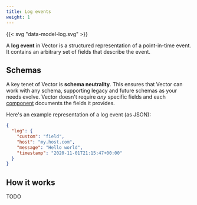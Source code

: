 ```yaml
---
title: Log events
weight: 1
---
```


{{< svg "data-model-log.svg" >}}

A **log event** in Vector is a structured representation of a point-in-time event. It contains an arbitrary set of fields that describe the event.

## Schemas

A key tenet of Vector is **schema neutrality**. This ensures that Vector can work with any schema, supporting legacy and future schemas as your needs evolve. Vector doesn't require *any* specific fields and each [component][components] documents the fields it provides.

Here's an example representation of a log event (as JSON):

```json
{
  "log": {
    "custom": "field",
    "host": "my.host.com",
    "message": "Hello world",
    "timestamp": "2020-11-01T21:15:47+00:00"
  }
}
```

## How it works

TODO

[components]: /components
